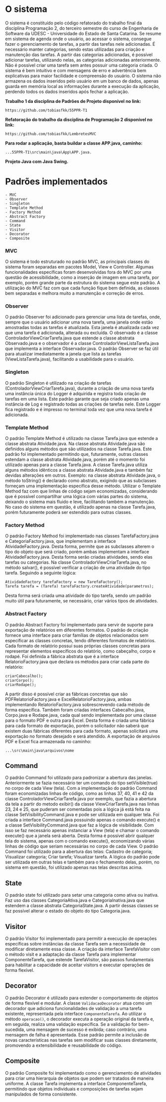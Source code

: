 # O sistema

O sistema é constituído pelo código refatorado do trabalho final da disciplina Programação 2, do terceiro semestre do curso de Engenharia de Software da UDESC - Universidade do Estado de Santa Catarina. Se resume em sistema de agenda onde o usuário, ao acessar o sistema, consegue fazer o gerenciamento de tarefas, a partir das tarefas nele adicionadas. É necessário manter categorias, sendo estas utilizadas para criação e manutenção das tarefas. A partir das categorias adicionadas, é possível adicionar tarefas, utilizando nelas, as categorias adicionadas anteriormente. Não é possível criar uma tarefa sem antes possuir uma categoria criada. O sistema é bem intuitivo e com mensagens de erro e advertência bem explicativas para maior facilidade e compreensão do usuário. O sistema não armazena os dados inseridos pelo usuário em um banco de dados, apenas guarda em memória local as informações durante a execução da aplicação, perdendo todos os dados inseridos após fechar a aplicação.

**Trabalho 1 da disciplina de Padrões de Projeto disponível no link:** 

    https://github.com/tobiasfkk/55PPR-T1

**Refatoração do trabalho da disciplina de Programação 2 disponível no link:**
    
    https://github.com/tobiasfkk/LembretesMVC

**Para rodar a aplicação, basta buildar a classe APP.java, caminho:**

    ...55PPR-T1\src\main\java\App\APP.java.

**Projeto Java com Java Swing.**

# Padrões implementados

    - MVC
    - Observer
    - Singleton
    - Template Method
    - Factory Method
    - Abstract Factory
    - Command
    - State
    - Visitor
    - Decorator
    - Composite

### MVC

O sistema é todo estruturado no padrão MVC, as principais classes do sistema foram separadas em pacotes Model, View e Controller. Algumas funcionalidades específicas foram desenvolvidas fora do MVC por uma questão de acessibilidade, como a inserção de imagem em uma tarefa, por exemplo, porém grande parte da estrutura do sistema segue este padrão. A utilização do MVC faz com que cada função fique bem definida, as classes bem separadas e melhora muito a manutenção e correção de erros.

### Observer

O padrão Observer foi adicionado para gerenciar uma lista de tarefas, onde, sempre que o usuário adicionar uma nova tarefa, uma janela onde estão amostradas todas as tarefas é atualizada. Esta janela é atualizada cada vez que uma tarefa é adicionada, alterada ou excluída. O observado é a classe ControladorViewCriarTarefa.java que estende a classe abstrata Observado.java e o observador é a classe ControladorViewListaTarefa.java que implementa a interface Observador.java. O padrão Observer se faz útil para atualizar imediatamente a janela que lista as tarefas (ViewListaTarefa.java), facilitando a usabilidade para o usuário.

### Singleton

O padrão Singleton é utilizado na criação de tarefas (ControladorViewCriarTarefa.java), durante a criação de uma nova tarefa uma instância única do Logger é adquirida e registra toda criação de tarefas em uma lista. Este padrão garante que seja criado apenas uma instância de Log e registrado todas as criações de tarefas nele. 
Este Logger fica registrado e é impresso no terminal toda vez que uma nova tarefa é adicionada.

### Template Method

O padrão Template Method é utilizado na classe Tarefa.java que estende a classe abstrata Atividade.java. Na classe abstrata Atividade.java são definidos alguns métodos que são utilizados na classe Tarefa.java. Este padrão foi implementado permitindo que, futuramente, outras classes estendam a classe abstrata Atividade.java, porém até o momento foi utilizado apenas para a classe Tarefa.java. A classe Tarefa.java utiliza alguns métodos idênticos a classe abstrata Atividade.java e também faz devidas alterações em outros.
Exemplo: na classe abstrata Atividade.java, o método toString() é declarado como abstrato, exigindo que as subclasses forneçam uma implementação específica desse método.
Utilizar o Template Method faz com que linhas de código sejam economizadas, considerando que é possível compartilhar uma lógica com várias partes do sistema, deixando o sistema mais fluido e leve, facilitando também a manutenção. No caso do sistema em questão, é utilizado apenas na classe Tarefa.java, porém futuramente poderá ser estendido para outras classes.

### Factory Method

O padrão Factory Method foi implementado nas classes TarefaFactory.java e CategoriaFactory.java, que implementam a interface AtividadeFactory.java. Desta forma, permite que as subclasses alterem o tipo do objeto que será criado, porém ambas implementam a interface AtividadeFactory.java. Desta forma serão criadas atividades, sendo elas tarefas ou categorias.
Na classe ControladorViewCriarTarefa.java, no método salvar(), é possível verificar a criação de uma atividade do tipo tarefa. Seguindo a seguinte lógica:

    AtividadeFactory tarefaFactory = new TarefaFactory();
    Tarefa tarefa = (Tarefa) tarefaFactory.createAtividade(parametros);
Desta forma será criada uma atividade do tipo tarefa, sendo um padrão muito útil para futuramente, se necessário, criar vários tipos de atividades. 
    
### Abstract Factory

O padrão Abstract Factory foi implementado para servir de suporte para exportação de relatórios em diferentes formatos. O padrão de criação fornece uma interface para criar famílias de objetos relacionados sem especificar as classes concretas, tendo diferentes formatos de relatórios. Cada formato de relatório possui suas próprias classes concretas para representar elementos específicos do relatório, como cabeçalho, corpo e rodapé. Foi definida a fábrica abstrata que é a interface RelatorioFactory.java que declara os métodos para criar cada parte do relatório:
    
    criarCabecalho(); 
    criarCorpo();
    criarRodape();

A partir disso é possível criar as fábricas concretas que são PDFRelatorioFactory.java e ExcelRelatorioFactory.java, ambas implementando RelatorioFactory.java sobrescrevendo cada método de forma específica. Também foram criadas interfaces Cabecalho.java, Corpo.java e Rodape.java, cada qual sendo implementada por uma classe para o formato PDF e outra para Excel. Desta forma é criada uma fábrica para cada formato de exportação, porém o solicitador não saberá que existem duas fábricas diferentes para cada formato, apenas solicitará uma exportação no formato desejado e será atendido.
A exportação de arquivos PDF e Excel fica armazenada no caminho:

    ...\src\main\java\arquivos\nome

## Command

O padrão Command foi utilizado para padronizar a abertura das janelas. Anteriormente se fazia necessário ter um comando do tipo setVisible(true) no corpo de cada View (tela). Com a implementação do padrão Command foram economizadas linhas de código, como as linhas 37, 40, 41 e 42 da classe  ControladorViewCriarTarefa.java por exemplo, que fazia a abertura da tela a partir do metodo exibir() da classe ViewCriarTarefa.java nas linhas 23, 24 e 25, que puderam ser comentadas pois a lógica já está feita na classe SetVisibilityCommand.java e pode ser utilizada em qualquer tela. Foi criada a interface Command.java possuindo apenas o comando execute() e a classe SetVisibilityCommand.java que faz a lógica de visibilidade. Com isso se faz necessário apenas instanciar a View (tela) e chamar o comando execute() que a janela será aberta. Desta forma é possível abrir qualquer tela do sistema, apenas com o comando execute(), economizando várias linhas de código que seriam necessárias no corpo de cada View.
O padrão Command foi utilizado para a abertura das telas:
Cadastro de categoria;
Visualizar categoria;
Criar tarefa;
Visualizar tarefa.
A lógica do padrão pode ser utilizada em outras telas e também para o fechamento delas, porém, no sistema em questão, foi utilizado apenas nas telas descritas acima.

## State

O padrão state foi utilizado para setar uma categoria como ativa ou inativa. Faz uso das classes CategoriaAtiva.java e CategoriaInativa.java que estendem a classe abstrata CategoriaState.java. A partir dessas classes se faz possível alterar o estado do objeto do tipo Categoria.java.

## Visitor

O padrão Visitor foi implementado para permitir a execução de operações específicas sobre instâncias da classe Tarefa sem a necessidade de modificar diretamente essa classe. A criação da interface TarefaVisitor com o método visit e a adaptação da classe Tarefa para implementar ComponenteTarefa, que estende TarefaVisitor, são passos fundamentais para habilitar a capacidade de aceitar visitors e executar operações de forma flexível.

## Decorator

O padrão Decorator é utilizado para estender o comportamento de objetos de forma flexível e modular. A classe `ValidacaoDecorator` atua como um decorador que adiciona funcionalidades de validação a uma tarefa existente, representada pela interface `ComponenteTarefa`. Ao utilizar o método `operacao()`, o decorador executa a operação original da tarefa e, em seguida, realiza uma validação específica. Se a validação for bem-sucedida, uma mensagem de sucesso é exibida; caso contrário, uma mensagem de falha é apresentada. Esse padrão permite a inclusão de novas características nas tarefas sem modificar suas classes diretamente, promovendo a extensibilidade e reusabilidade do código.

## Composite

O padrão Composite foi implementado como o gerenciamento de atividades para criar uma hierarquia de objetos que podem ser tratados de maneira uniforme. A classe Tarefa implementa a interface ComponenteTarefa, permitindo que objetos individuais e composições de tarefas sejam manipulados de forma consistente.
